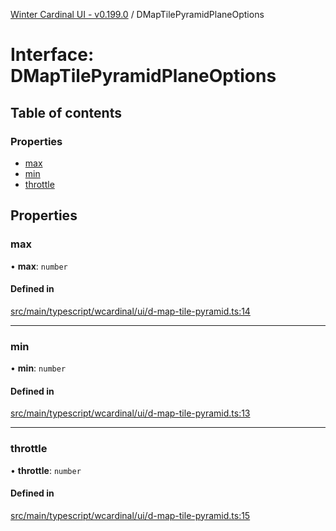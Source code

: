 [Winter Cardinal UI - v0.199.0](../index.md) / DMapTilePyramidPlaneOptions

# Interface: DMapTilePyramidPlaneOptions

## Table of contents

### Properties

- [max](DMapTilePyramidPlaneOptions.md#max)
- [min](DMapTilePyramidPlaneOptions.md#min)
- [throttle](DMapTilePyramidPlaneOptions.md#throttle)

## Properties

### max

• **max**: `number`

#### Defined in

[src/main/typescript/wcardinal/ui/d-map-tile-pyramid.ts:14](https://github.com/winter-cardinal/winter-cardinal-ui/blob/v0.199.0/src/main/typescript/wcardinal/ui/d-map-tile-pyramid.ts#L14)

___

### min

• **min**: `number`

#### Defined in

[src/main/typescript/wcardinal/ui/d-map-tile-pyramid.ts:13](https://github.com/winter-cardinal/winter-cardinal-ui/blob/v0.199.0/src/main/typescript/wcardinal/ui/d-map-tile-pyramid.ts#L13)

___

### throttle

• **throttle**: `number`

#### Defined in

[src/main/typescript/wcardinal/ui/d-map-tile-pyramid.ts:15](https://github.com/winter-cardinal/winter-cardinal-ui/blob/v0.199.0/src/main/typescript/wcardinal/ui/d-map-tile-pyramid.ts#L15)
